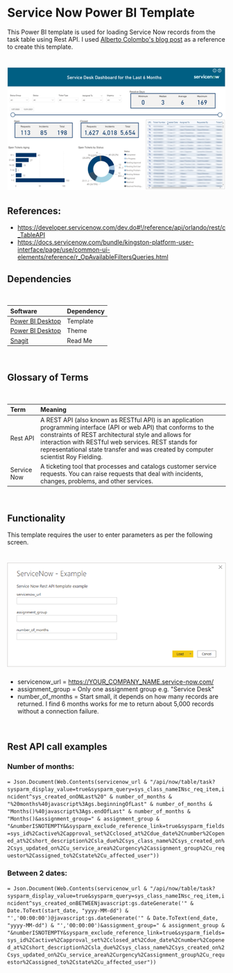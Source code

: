 # Service Now Power BI Template
  
This Power BI template is used for loading Service Now records from the task table using Rest API. I used [Alberto Colombo's blog post](https://blog.kofko.xyz/connect-servicenow-and-powerbi) as a reference to create this template.

<h1 align="left">
  <img src="ReadMe/screenshot.PNG" />
</h1>


## References:
* https://developer.servicenow.com/dev.do#!/reference/api/orlando/rest/c_TableAPI
* https://docs.servicenow.com/bundle/kingston-platform-user-interface/page/use/common-ui-elements/reference/r_OpAvailableFiltersQueries.html


## Dependencies
<br>
  
|Software                                   |Dependency                 |
|:------------------------------------------|:--------------------------|
|[Power BI Desktop](https://powerbi.microsoft.com/en-us/downloads/)|Template|
|[Power BI Desktop](https://community.powerbi.com/t5/Themes-Gallery/University-of-Melbourne/td-p/163417)|Theme|
|[Snagit](http://discover.techsmith.com/snagit-non-brand-desktop/?gclid=CNzQiOTO09UCFVoFKgod9EIB3g)|Read Me|
<br>

## Glossary of Terms
<br>
  
| Term                      | Meaning                                                                                  |
|:--------------------------|:-----------------------------------------------------------------------------------------|
| Rest API       |A REST API (also known as RESTful API) is an application programming interface (API or web API) that conforms to the constraints of REST architectural style and allows for interaction with RESTful web services. REST stands for representational state transfer and was created by computer scientist Roy Fielding.|
| Service Now   |A ticketing tool that processes and catalogs customer service requests. You can raise requests that deal with incidents, changes, problems, and other services.|

<br>


## Functionality 
This template requires the user to enter parameters as per the following screen.

<h1 align="left">
  <img src="ReadMe/template_parameters.PNG" />
</h1>

* servicenow_url = https://YOUR_COMPANY_NAME.service-now.com/
* assignment_group = Only one assignment group e.g. "Service Desk"
* number_of_months = Start small, it depends on how many records are returned. I find 6 months works for me to return about 5,000 records without a connection failure.

<br>
  
## Rest API call examples

### Number of months:

`= Json.Document(Web.Contents(servicenow_url & "/api/now/table/task?sysparm_display_value=true&sysparm_query=sys_class_nameINsc_req_item,incident^sys_created_onONLast%20" & number_of_months & "%20months%40javascript%3Ags.beginningOfLast" & number_of_months & "Months()%40javascript%3Ags.endOfLast" & number_of_months & "Months()&assignment_group=" & assignment_group & "&numberISNOTEMPTY&&sysparm_exclude_reference_link=true&sysparm_fields=sys_id%2Cactive%2Capproval_set%2Cclosed_at%2Cdue_date%2Cnumber%2Copened_at%2Cshort_description%2Csla_due%2Csys_class_name%2Csys_created_on%2Csys_updated_on%2Cu_service_area%2Curgency%2Cassignment_group%2Cu_requestor%2Cassigned_to%2Cstate%2Cu_affected_user"))`

### Between 2 dates:

`= Json.Document(Web.Contents(servicenow_url & "/api/now/table/task?sysparm_display_value=true&sysparm_query=sys_class_nameINsc_req_item,incident^sys_created_onBETWEENjavascript:gs.dateGenerate('" & Date.ToText(start_date, "yyyy-MM-dd") & "','00:00:00')@javascript:gs.dateGenerate('" & Date.ToText(end_date, "yyyy-MM-dd") & "','00:00:00')&assignment_group=" & assignment_group & "&numberISNOTEMPTY&sysparm_exclude_reference_link=true&sysparm_fields=sys_id%2Cactive%2Capproval_set%2Cclosed_at%2Cdue_date%2Cnumber%2Copened_at%2Cshort_description%2Csla_due%2Csys_class_name%2Csys_created_on%2Csys_updated_on%2Cu_service_area%2Curgency%2Cassignment_group%2Cu_requestor%2Cassigned_to%2Cstate%2Cu_affected_user"))`
